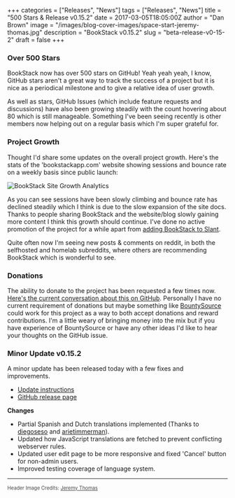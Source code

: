 +++
categories = ["Releases", "News"]
tags = ["Releases", "News"]
title = "500 Stars & Release v0.15.2"
date = 2017-03-05T18:05:00Z
author = "Dan Brown"
image = "/images/blog-cover-images/space-start-jeremy-thomas.jpg"
description = "BookStack v0.15.2"
slug = "beta-release-v0-15-2"
draft = false
+++

### Over 500 Stars

BookStack now has over 500 stars on GitHub! Yeah yeah yeah, I know, GitHub stars aren't a great way to track the success of a project but it is nice as a periodical milestone and to give a relative idea of user growth.

As well as stars, GitHub Issues (which include feature requests and discussions) have also been growing steadily with the count hovering about 80 which is still manageable. Something I've been seeing recently is other members now helping out on a regular basis which I'm super grateful for.

### Project Growth

Thought I'd share some updates on the overall project growth. Here's the stats of the 'bookstackapp.com' website showing sessions and bounce rate on a weekly basis since public launch:

![BookStack Site Growth Analytics](/images/2017/03/site-visitor-stats.png)

As you can see sessions have been slowly climbing and bounce rate has declined steadily which I think is due to the slow expansion of the site docs. Thanks to people sharing BookStack and the website/blog slowly gaining more content I think this growth should continue. I've done no active promotion of the project for a while apart from [adding BookStack to Slant](https://www.slant.co/topics/1086/~multi-user-wiki).

Quite often now I'm seeing new posts & comments on reddit, in both the selfhosted and homelab subreddits, where others are recommending BookStack which is wonderful to see.

### Donations

The ability to donate to the project has been requested a few times now. [Here's the current conversation about this on GitHub](https://github.com/BookStackApp/BookStack/issues/243). Personally I have no current requirement of donations but maybe something like [BountySource](https://www.bountysource.com/) could work for this project as a way to both accept donations and reward contributions. I'm a little weary of bringing money into the mix but if you have experience of BountySource or have any other ideas I'd like to hear your thoughts on the GitHub issue.

### Minor Update v0.15.2 

A minor update has been released today with a few fixes and improvements.

* [Update instructions](https://www.bookstackapp.com/docs/admin/updates)
* [GitHub release page](https://github.com/BookStackApp/BookStack/releases/tag/v0.15.2)

**Changes**

* Partial Spanish and Dutch translations implemented (Thanks to [diegoseso](https://github.com/BookStackApp/BookStack/pull/334) and [arietimmerman](https://github.com/BookStackApp/BookStack/pull/325)).
* Updated how JavaScript translations are fetched to prevent conflicting webserver rules.
* Updated user edit page to be more responsive and fixed 'Cancel' button for non-admin users.
* Improved testing coverage of language system.


----

<span style="font-size: 0.8em;opacity:0.8;">Header Image Credits: <a href="https://unsplash.com/@jeremythomasphoto" target="_blank">Jeremy Thomas</a></span>
